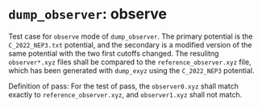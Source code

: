 # `dump_observer`: observe

Test case for `observe` mode of `dump_observer`. The primary potential is the `C_2022_NEP3.txt` potential, and the secondary is a modified version of the same potential with the two first cutoffs changed. 
The resulitng `observer*.xyz` files shall be compared to the `reference_observer.xyz` file, which has been generated with `dump_exyz` using the `C_2022_NEP3` potential. 

Definition of pass: For the test of pass, the `observer0.xyz` shall match exactly to `reference_observer.xyz`, and `observer1.xyz` shall not match.
